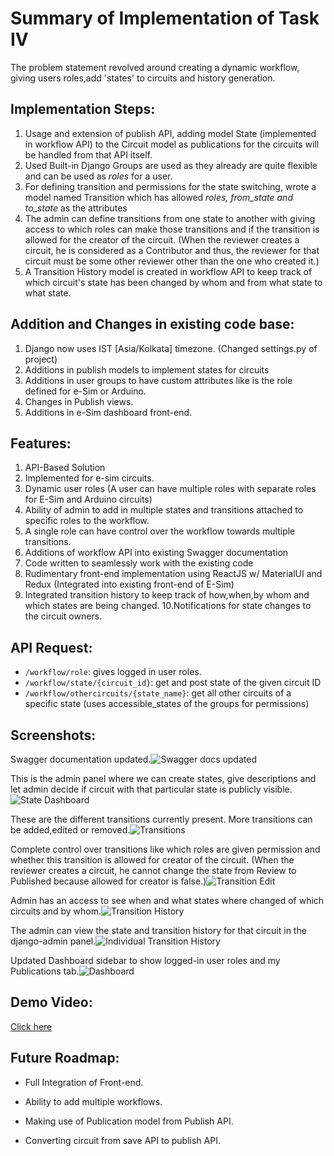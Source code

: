 # Summary of Implementation of Task IV

 The problem statement revolved around creating a dynamic workflow, giving users roles,add 'states' to circuits and history generation.
 ## Implementation Steps:

 1. Usage and extension of publish API, adding model State (implemented in workflow API) to the Circuit model as publications for the circuits will be handled from that API itself.
 2. Used Built-in Django Groups are used as they already are quite flexible and can be used as *roles* for a user.
 3. For defining transition and permissions for the state switching, wrote a model named Transition which has allowed *roles, from_state and to_state* as the attributes
 4. The admin can define transitions from one state to another with giving access to which roles can make those transitions and if the transition is allowed for the creator of the circuit. (When the reviewer creates a circuit, he is considered as a Contributor and thus, the reviewer for that circuit must be some other reviewer other than the one who created it.)
 5. A Transition History model is created in workflow API to keep track of which circuit's state has been changed by whom and from what state to what state.
 ## Addition and Changes in existing code base:
 
 1. Django now uses IST [Asia/Kolkata] timezone. (Changed settings.py of project)
 2. Additions in publish models to implement states for circuits
 3. Additions in user groups to have custom attributes like is the role defined for e-Sim or Arduino.
 4. Changes in Publish views.
 5. Additions in e-Sim dashboard front-end.
 ## Features:
 
 1. API-Based Solution
 2. Implemented for e-sim circuits.
 3. Dynamic user roles (A user can have multiple roles with separate roles for E-Sim and Arduino circuits)
 4. Ability of admin to add in multiple states and transitions attached to specific roles to the workflow.
 5. A single role can have control over the workflow towards multiple transitions.
 6. Additions of workflow API  into existing Swagger documentation
 7. Code written to seamlessly work with the existing code
 8. Rudimentary front-end implementation using ReactJS w/ MaterialUI and Redux (Integrated into existing front-end of E-Sim)
 9. Integrated transition history to keep track of how,when,by whom and which states are being changed.
 10.Notifications for state changes to the circuit owners.
## API Request:
 - `/workflow/role`: gives logged in user roles.
 - `/workflow/state/{circuit_id}`: get and post state of the given circuit ID
 - `/workflow/othercircuits/{state_name}`: get all other circuits of a specific state (uses accessible_states of the groups for permissions)

 
## Screenshots:

Swagger documentation updated.![Swagger docs updated](https://i.ibb.co/FV6jHTs/gnome-shell-screenshot-10-NYZ0.png)

This  is the admin panel where we can create states, give descriptions and let admin decide if circuit with that particular state is publicly visible.![State Dashboard](https://i.ibb.co/BVdM5xJ/gnome-shell-screenshot-7-OCSZ0.png)

These are the different transitions currently present. More transitions can be added,edited or removed.![Transitions](https://i.ibb.co/N2X4ZyF/gnome-shell-screenshot-BGB4-Z0.png)

Complete control over transitions like which roles are given permission and whether this transition is allowed for creator of the circuit. (When the reviewer creates a circuit, he cannot change the state from Review to Published because allowed for creator is false.)![Transition Edit](https://i.ibb.co/3WPcNNY/gnome-shell-screenshot-GI7-PZ0.png)

Admin has an access to see when and what states where changed of which circuits and by whom.![Transition History](https://i.ibb.co/KWtB0Xd/gnome-shell-screenshot-UVFYZ0.png)

The admin can view the state and transition history for that circuit in the django-admin panel.![Individual Transition History](https://i.ibb.co/njywKN7/gnome-shell-screenshot-XXPZZ0.png)

Updated Dashboard sidebar to show logged-in user roles and my Publications tab.![Dashboard](https://i.ibb.co/Mf9WpNf/gnome-shell-screenshot-R4-D7-Z0.png)


## Demo Video:
[Click here](https://youtu.be/UdPZktMdv4s)

## Future Roadmap:
 - Full Integration of Front-end.
 - Ability to add multiple workflows.
 
 - Making use of Publication model from Publish API.
 - Converting circuit from save API to publish API.

 
 



